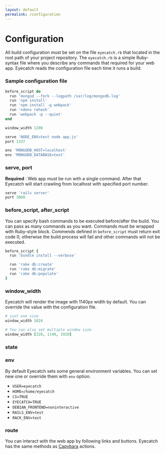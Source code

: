 ```yaml
---
layout: default
permalink: /configuration
---
```



Configuration
=====

All build configuration must be set on the file `eyecatch.rb` that located in the root path of your project repository. The `eyecatch.rb` is a simple Ruby-syntax file where you describe any commands that required for your web app. Eyecatch reads the configuration file each time it runs a build.

### Sample configuration file
```ruby
before_script do
  run 'mongod --fork --logpath /var/log/mongodb.log'
  run 'npm install'
  run 'npm install -g webpack'
  run 'ndenv rehash'
  run 'webpack -p --quiet'
end

window_width 1200

serve 'NODE_ENV=test node app.js'
port 1337

env 'MONGODB_HOST=localhost'
env 'MONGODB_DATABASE=test'
```

### serve, port
**Required** : Web app must be run with a single command.
After that Eyecatch will start crawling from localhost with specified port number.
```ruby
serve 'rails server'
port 3000
```

### before_script, after_script
You can specify bash commands to be executed before/after the build.
You can pass as many commands as you want. Commands must be wrapped with Ruby-style block.
Commends defined in `before_script` must return exit code 0, otherwise the build process will fail and
other commands will not be executed.
```ruby
before_script {
  run 'bundle install --verbose'

  run 'rake db:create'
  run 'rake db:migrate'
  run 'rake db:populate'
}
```

### window_width
Eyecatch will render the image with 1140px width by default.
You can override the value with the configuration file.

```ruby
# just one size
window_width 1024
```

```ruby
# You can also set multiple window size
window_width [320, 1140, 1920]
```

### state


### env
By default Eyecatch sets some general environment variables.
You can set new one or override them with `env` option.

- `USER=eyecatch`
- `HOME=/home/eyecatch`
- `CI=TRUE`
- `EYECATCH=TRUE`
- `DEBIAN_FRONTEND=noninteractive`
- `RAILS_ENV=test`
- `RACK_ENV=test`


### route
You can interact with the web app by following links and buttons. Eyecatch has the same methods as [Capybara](http://www.rubydoc.info/github/jnicklas/capybara/master/Capybara/Node/Actions) actions.
